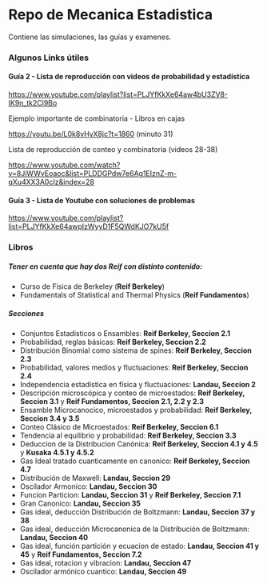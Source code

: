 # Repo de Mecanica Estadistica

Contiene las simulaciones, las guías y examenes.

### Algunos Links útiles

#### Guía 2 - Lista de reproducción con videos de probabilidad y estadística

https://www.youtube.com/playlist?list=PLJYfKkXe64aw4bU3ZV8-IK9n_tk2Cl9Bo

Ejemplo importante de combinatoria - Libros en cajas 

https://youtu.be/L0k8vHyX8jc?t=1860 (minuto 31)

Lista de reproducción de conteo y combinatoria (videos 28-38)

https://www.youtube.com/watch?v=8JiWWvEoaoc&list=PLDDGPdw7e6Ag1EIznZ-m-qXu4XX3A0cIz&index=28

####  Guía 3 - Lista de Youtube con soluciones de problemas

https://www.youtube.com/playlist?list=PLJYfKkXe64awpIzWyyD1F5QWdKJO7kU5f

<!-- ### Problema de banda elastica (Problema 3.8)
https://youtu.be/JsOR7OZvttI?t=7029 (empieza en 1:57:00) -->

### Libros 

##### Tener en cuenta que hay dos Reif con distinto contenido:
- Curso de Fisica de Berkeley (**Reif Berkeley**)
- Fundamentals of Statistical and Thermal Physics (**Reif Fundamentos**)

##### Secciones 

- Conjuntos Estadisticos o Ensambles: **Reif Berkeley, Seccion 2.1**
- Probabilidad, reglas básicas: **Reif Berkeley, Seccion 2.2**
- Distribución Binomial como sistema de spines: **Reif Berkeley, Seccion 2.3**
- Probabilidad, valores medios y fluctuaciones: **Reif Berkeley, Seccion 2.4**
- Independencia estadística en física y fluctuaciones: **Landau, Seccion 2**
- Descripción microscópica y conteo de microestados: **Reif Berkeley, Seccion 3.1** y **Reif Fundamentos, Seccion 2.1, 2.2 y 2.3**
- Ensamble Microcanocico, microestados y probabilidad: **Reif Berkeley, Seccion 3.4 y 3.5**
- Conteo Clásico de Microestados: **Reif Berkeley, Seccion 6.1**
- Tendencia al equilibrio y probabilidad: **Reif Berkeley, Seccion 3.3**
- Deduccion de la Distribucion Canónica: **Reif Berkeley, Seccion 4.1 y 4.5** y **Kusaka 4.5.1 y 4.5.2**
- Gas Ideal tratado cuanticamente en canonico: **Reif Berkeley, Seccion 4.7**
- Distribución de Maxwell: **Landau, Seccion 29**
- Oscilador Armonico: **Landau, Seccion 30**
- Funcion Particion: **Landau, Seccion 31** y **Reif Berkeley, Seccion 7.1**
- Gran Canonico: **Landau, Seccion 35**
- Gas ideal, deducción Distribución de Boltzmann: **Landau, Seccion 37 y 38**
- Gas ideal, deducción Microcanonica de la Distribución de Boltzmann: **Landau, Seccion 40**
- Gas ideal, función partición y ecuacion de estado: **Landau, Seccion 41 y 45** y **Reif Fundamentos, Seccion 7.2**
- Gas ideal, rotacion y vibracion: **Landau, Seccion 47**
- Oscilador armónico cuantico: **Landau, Seccion 49**
